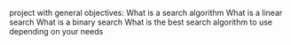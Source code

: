 project with general objectives:
What is a search algorithm
What is a linear search
What is a binary search
What is the best search algorithm to use depending on your needs

